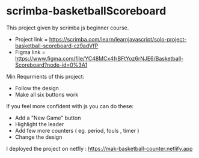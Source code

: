 # scrimba-basketballScoreboard

This project given by scrimba js beginner course.
* Project link = https://scrimba.com/learn/learnjavascript/solo-project-basketball-scoreboard-cz9adVfP
* Figma link = https://www.figma.com/file/YC48MCx4frBFtYoz6rNJE6/Basketball-Scoreboard?node-id=0%3A1


Min Requrments of this project:

* Follow the design
* Make all six buttons work

If you feel more confident with js you can do these: 

* Add a "New Game" button
* Highlight the leader
* Add few more counters ( eg. period, fouls , timer )
* Change the design

I deployed the project on netfly : https://mak-basketball-counter.netlify.app
